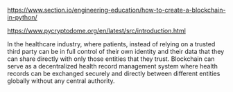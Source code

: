 https://www.section.io/engineering-education/how-to-create-a-blockchain-in-python/

https://www.pycryptodome.org/en/latest/src/introduction.html

In the healthcare industry, where patients, instead of relying on a trusted third
party can be in full control of their own identity and their data that they can
share directly with only those entities that they trust.  Blockchain can serve as a
decentralized health record management system where health records can
be exchanged securely and directly between different entities globally without
any central authority.

